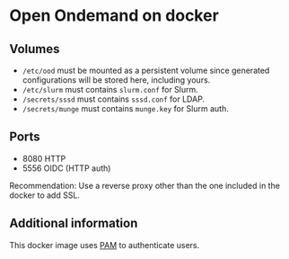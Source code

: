 # Open Ondemand on docker

## Volumes

- `/etc/ood` must be mounted as a persistent volume since generated configurations will be stored here, including yours.
- `/etc/slurm` must contains `slurm.conf` for Slurm.
- `/secrets/sssd` must contains `sssd.conf` for LDAP.
- `/secrets/munge` must contains `munge.key` for Slurm auth.

## Ports

- 8080 HTTP
- 5556 OIDC (HTTP auth)

Recommendation: Use a reverse proxy other than the one included in the docker to add SSL.

## Additional information

This docker image uses [PAM](https://osc.github.io/ood-documentation/release-2.0/authentication/pam.html) to authenticate users.
